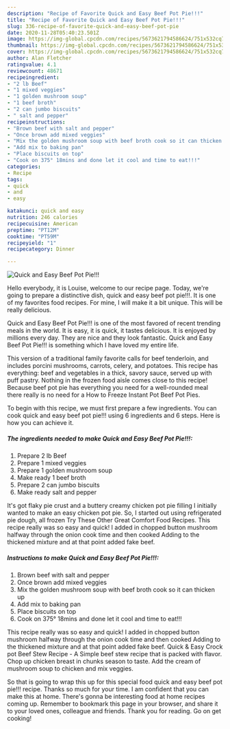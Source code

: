 ```yaml
---
description: "Recipe of Favorite Quick and Easy Beef Pot Pie!!!"
title: "Recipe of Favorite Quick and Easy Beef Pot Pie!!!"
slug: 336-recipe-of-favorite-quick-and-easy-beef-pot-pie
date: 2020-11-28T05:40:23.501Z
image: https://img-global.cpcdn.com/recipes/5673621794586624/751x532cq70/quick-and-easy-beef-pot-pie-recipe-main-photo.jpg
thumbnail: https://img-global.cpcdn.com/recipes/5673621794586624/751x532cq70/quick-and-easy-beef-pot-pie-recipe-main-photo.jpg
cover: https://img-global.cpcdn.com/recipes/5673621794586624/751x532cq70/quick-and-easy-beef-pot-pie-recipe-main-photo.jpg
author: Alan Fletcher
ratingvalue: 4.1
reviewcount: 48671
recipeingredient:
- "2 lb Beef"
- "1 mixed veggies"
- "1 golden mushroom soup"
- "1 beef broth"
- "2 can jumbo biscuits"
- " salt and pepper"
recipeinstructions:
- "Brown beef with salt and pepper"
- "Once brown add mixed veggies"
- "Mix the golden mushroom soup with beef broth cook so it can thicken up"
- "Add mix to baking pan"
- "Place biscuits on top"
- "Cook on 375° 18mins and done let it cool and time to eat!!!"
categories:
- Recipe
tags:
- quick
- and
- easy

katakunci: quick and easy 
nutrition: 246 calories
recipecuisine: American
preptime: "PT12M"
cooktime: "PT59M"
recipeyield: "1"
recipecategory: Dinner

---
```



![Quick and Easy Beef Pot Pie!!!](https://img-global.cpcdn.com/recipes/5673621794586624/751x532cq70/quick-and-easy-beef-pot-pie-recipe-main-photo.jpg)

Hello everybody, it is Louise, welcome to our recipe page. Today, we're going to prepare a distinctive dish, quick and easy beef pot pie!!!. It is one of my favorites food recipes. For mine, I will make it a bit unique. This will be really delicious.

Quick and Easy Beef Pot Pie!!! is one of the most favored of recent trending meals in the world. It is easy, it is quick, it tastes delicious. It is enjoyed by millions every day. They are nice and they look fantastic. Quick and Easy Beef Pot Pie!!! is something which I have loved my entire life.

This version of a traditional family favorite calls for beef tenderloin, and includes porcini mushrooms, carrots, celery, and potatoes. This recipe has everything: beef and vegetables in a thick, savory sauce, served up with puff pastry. Nothing in the frozen food aisle comes close to this recipe! Because beef pot pie has everything you need for a well-rounded meal there really is no need for a How to Freeze Instant Pot Beef Pot Pies.


To begin with this recipe, we must first prepare a few ingredients. You can cook quick and easy beef pot pie!!! using 6 ingredients and 6 steps. Here is how you can achieve it.

<!--inarticleads1-->

##### The ingredients needed to make Quick and Easy Beef Pot Pie!!!:

1. Prepare 2 lb Beef
1. Prepare 1 mixed veggies
1. Prepare 1 golden mushroom soup
1. Make ready 1 beef broth
1. Prepare 2 can jumbo biscuits
1. Make ready  salt and pepper


It&#39;s got flaky pie crust and a buttery creamy chicken pot pie filling I initially wanted to make an easy chicken pot pie. So, I started out using refrigerated pie dough, all frozen Try These Other Great Comfort Food Recipes. This recipe really was so easy and quick! I added in chopped button mushroom halfway through the onion cook time and then cooked Adding to the thickened mixture and at that point added fake beef. 

<!--inarticleads2-->

##### Instructions to make Quick and Easy Beef Pot Pie!!!:

1. Brown beef with salt and pepper
1. Once brown add mixed veggies
1. Mix the golden mushroom soup with beef broth cook so it can thicken up
1. Add mix to baking pan
1. Place biscuits on top
1. Cook on 375° 18mins and done let it cool and time to eat!!!


This recipe really was so easy and quick! I added in chopped button mushroom halfway through the onion cook time and then cooked Adding to the thickened mixture and at that point added fake beef. Quick &amp; Easy Crock pot Beef Stew Recipe - A Simple beef stew recipe that is packed with flavor. Chop up chicken breast in chunks season to taste. Add the cream of mushroom soup to chicken and mix veggies. 

So that is going to wrap this up for this special food quick and easy beef pot pie!!! recipe. Thanks so much for your time. I am confident that you can make this at home. There's gonna be interesting food at home recipes coming up. Remember to bookmark this page in your browser, and share it to your loved ones, colleague and friends. Thank you for reading. Go on get cooking!
